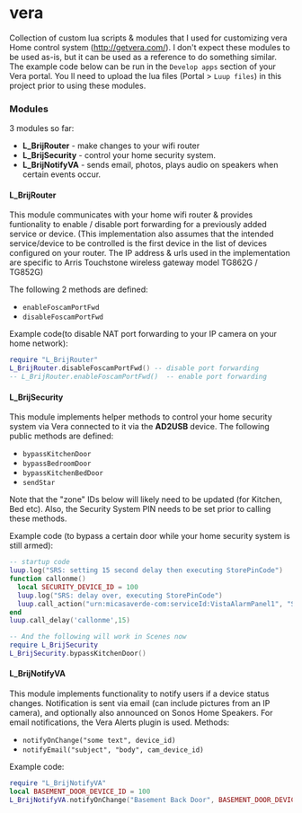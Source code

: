 # vera

Collection of custom lua scripts & modules that I used for customizing vera Home control system (http://getvera.com/). I don't expect these modules to be used as-is, but it can be used as a reference to do something similar. The example code below can be run in the `Develop apps` section of your Vera portal. You ll need to upload the lua files (Portal > `Luup files`) in this project prior to using these modules.

### Modules
3 modules so far:
 - **L_BrijRouter**   - make changes to your wifi router 
 - **L_BrijSecurity** - control your home security system.
 - **L_BrijNotifyVA** - sends email, photos, plays audio on speakers when certain events occur.
 
#### L_BrijRouter
This module communicates with your home wifi router & provides funtionality to enable / disable port forwarding for a previously added service or device. (This implementation also assumes that the intended service/device to be controlled is the first device in the list of devices configured on your router. The IP address & urls used in the implementation are specific to Arris Touchstone  wireless gateway model TG862G / TG852G)

The following 2 methods are defined:
- `enableFoscamPortFwd`
- `disableFoscamPortFwd`

Example code(to disable NAT port forwarding to your IP camera on your home network):
```lua
require "L_BrijRouter" 
L_BrijRouter.disableFoscamPortFwd() -- disable port forwarding 
-- L_BrijRouter.enableFoscamPortFwd()  -- enable port forwarding 
```

#### L_BrijSecurity
This module implements helper methods to control your home security system via Vera connected to it via the **AD2USB** device. The following public methods are defined:
- `bypassKitchenDoor`
- `bypassBedroomDoor`
- `bypassKitchenBedDoor`
- `sendStar`

Note that the "zone" IDs below will likely need to be updated (for Kitchen, 	Bed etc). Also, the Security System PIN needs to be set prior to calling these methods.
	 
Example code (to bypass a certain door while your home security system is still armed):	
```lua
-- startup code
luup.log("SRS: setting 15 second delay then executing StorePinCode")
function callonme()
  local SECURITY_DEVICE_ID = 100
  luup.log("SRS: delay over, executing StorePinCode")
  luup.call_action("urn:micasaverde-com:serviceId:VistaAlarmPanel1", "StorePinCode", { PINCode="1234"}, SECURITY_DEVICE_ID)
end
luup.call_delay('callonme',15)

-- And the following will work in Scenes now
require L_BrijSecurity
L_BrijSecurity.bypassKitchenDoor()
```

#### L_BrijNotifyVA
This module implements functionality to notify users if a device status changes. Notification is sent via email (can include pictures from an IP camera), and optionally also announced on Sonos Home Speakers. For email notifications, the Vera Alerts plugin is used.
Methods:
- `notifyOnChange("some text", device_id)`
- `notifyEmail("subject", "body", cam_device_id)`

Example code:
```lua
require "L_BrijNotifyVA" 
local BASEMENT_DOOR_DEVICE_ID = 100
L_BrijNotifyVA.notifyOnChange("Basement Back Door", BASEMENT_DOOR_DEVICE_ID) 
```


